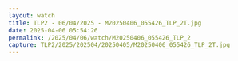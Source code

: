 ```yaml
---
layout: watch
title: TLP2 - 06/04/2025 - M20250406_055426_TLP_2T.jpg
date: 2025-04-06 05:54:26
permalink: /2025/04/06/watch/M20250406_055426_TLP_2
capture: TLP2/2025/202504/20250405/M20250406_055426_TLP_2T.jpg
---
```

